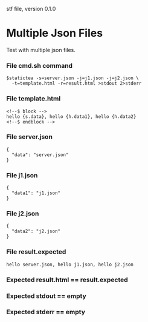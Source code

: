 stf file, version 0.1.0

# Multiple Json Files

Test with multiple json files.

### File cmd.sh command

~~~
$statictea -s=server.json -j=j1.json -j=j2.json \
  -t=template.html -r=result.html >stdout 2>stderr
~~~

### File template.html

~~~
<!--$ block -->
hello {s.data}, hello {h.data1}, hello {h.data2}
<!--$ endblock -->
~~~

### File server.json

~~~
{
  "data": "server.json"
}
~~~

### File j1.json

~~~
{
  "data1": "j1.json"
}
~~~

### File j2.json

~~~
{
  "data2": "j2.json"
}
~~~

### File result.expected

~~~
hello server.json, hello j1.json, hello j2.json
~~~

### Expected result.html == result.expected
### Expected stdout == empty
### Expected stderr == empty

